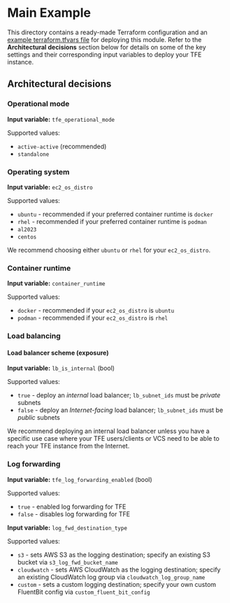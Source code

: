 # Main Example

This directory contains a ready-made Terraform configuration and an [example terraform.tfvars file](https://github.com/hashicorp/terraform-aws-terraform-enterprise-hvd/blob/0.3.0/examples/main/terraform.tfvars.example) for deploying this module.
Refer to the **Architectural decisions** section below for details on some of the key settings and their corresponding input variables to deploy your TFE instance.

## Architectural decisions

### Operational mode

**Input variable:** `tfe_operational_mode`

Supported values:
 - `active-active` (recommended)
 - `standalone`

### Operating system

**Input variable:** `ec2_os_distro`

Supported values:
- `ubuntu` - recommended if your preferred container runtime is `docker`
- `rhel` - recommended if your preferred container runtime is `podman`
- `al2023`
- `centos`

We recommend choosing either `ubuntu` or `rhel` for your `ec2_os_distro`.

### Container runtime

**Input variable:** `container_runtime`

Supported values:
 - `docker` - recommended if your `ec2_os_distro` is `ubuntu`
 - `podman` - recommended if your `ec2_os_distro` is `rhel`

### Load balancing

#### Load balancer scheme (exposure)

**Input variable:** `lb_is_internal` (bool)

Supported values:
- `true` - deploy an _internal_ load balancer; `lb_subnet_ids` must be _private_ subnets
- `false` - deploy an _Internet-facing_ load balancer; `lb_subnet_ids` must be _public_ subnets

We recommend deploying an internal load balancer unless you have a specific use case where your TFE users/clients or VCS need to be able to reach your TFE instance from the Internet.

### Log forwarding

**Input variable:** `tfe_log_forwarding_enabled` (bool)

Supported values:
- `true` - enabled log forwarding for TFE
- `false` - disables log forwarding for TFE

**Input variable:** `log_fwd_destination_type`

Supported values:
- `s3` - sets AWS S3 as the logging destination; specify an existing S3 bucket via `s3_log_fwd_bucket_name`
- `cloudwatch` - sets AWS CloudWatch as the logging destination; specify an existing CloudWatch log group via `cloudwatch_log_group_name`
- `custom` - sets a custom logging destination; specify your own custom FluentBit config via `custom_fluent_bit_config`